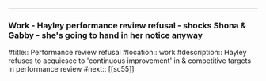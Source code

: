 ---
### Work - Hayley performance review refusal - shocks Shona & Gabby - she's going to hand in her notice anyway

#title:: Performance review refusal
#location:: work
#description:: Hayley refuses to acquiesce to 'continuous improvement' in  & competitive targets in performance review
#next:: [[sc55]]

